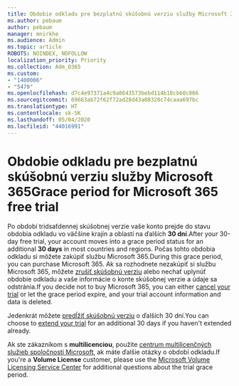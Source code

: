 ```yaml
---
title: Obdobie odkladu pre bezplatnú skúšobnú verziu služby Microsoft 365
ms.author: pebaum
author: pebaum
manager: mnirkhe
ms.audience: Admin
ms.topic: article
ROBOTS: NOINDEX, NOFOLLOW
localization_priority: Priority
ms.collection: Adm_O365
ms.custom:
- "1400006"
- "5479"
ms.openlocfilehash: d7c4e97371a4c9a8643573bebd114b18cb60c866
ms.sourcegitcommit: 69663ab72f62f72ad28d43a08328c74caaa697bc
ms.translationtype: HT
ms.contentlocale: sk-SK
ms.lasthandoff: 05/04/2020
ms.locfileid: "44016991"
---
```

# <a name="grace-period-for-microsoft-365-free-trial"></a><span data-ttu-id="ea326-102">Obdobie odkladu pre bezplatnú skúšobnú verziu služby Microsoft 365</span><span class="sxs-lookup"><span data-stu-id="ea326-102">Grace period for Microsoft 365 free trial</span></span>

<span data-ttu-id="ea326-103">Po období tridsaťdennej skúšobnej verzie vaše konto prejde do stavu obdobia odkladu vo väčšine krajín a oblastí na ďalších **30 dní**.</span><span class="sxs-lookup"><span data-stu-id="ea326-103">After your 30-day free trial, your account moves into a grace period status for an additional **30 days** in most countries and regions.</span></span> <span data-ttu-id="ea326-104">Počas tohto obdobia odkladu si môžete zakúpiť službu Microsoft 365.</span><span class="sxs-lookup"><span data-stu-id="ea326-104">During this grace period, you can purchase Microsoft 365.</span></span> <span data-ttu-id="ea326-105">Ak sa rozhodnete nezakúpiť si službu Microsoft 365, môžete [zrušiť skúšobnú verziu](https://docs.microsoft.com/microsoft-365/commerce/subscriptions/cancel-your-subscription?view=o365-worldwide) alebo nechať uplynúť obdobie odkladu a vaše informácie o konte skúšobnej verzie a údaje sa odstránia.</span><span class="sxs-lookup"><span data-stu-id="ea326-105">If you decide not to buy Microsoft 365, you can either [cancel your trial](https://docs.microsoft.com/microsoft-365/commerce/subscriptions/cancel-your-subscription?view=o365-worldwide) or let the grace period expire, and your trial account information and data is deleted.</span></span>

<span data-ttu-id="ea326-106">Jedenkrát môžete [predĺžiť skúšobnú verziu](https://docs.microsoft.com/microsoft-365/commerce/extend-your-trial) o ďalších 30 dní.</span><span class="sxs-lookup"><span data-stu-id="ea326-106">You can choose to [extend your trial](https://docs.microsoft.com/microsoft-365/commerce/extend-your-trial) for an additional 30 days if you haven't extended already.</span></span>

<span data-ttu-id="ea326-107">Ak ste zákazníkom s **multilicenciou**, použite [centrum multilicenčných služieb spoločnosti Microsoft](https://support.microsoft.com/help/4471406/how-to-contact-the-microsoft-volume-licensing-service-center), ak máte ďalšie otázky o období odkladu.</span><span class="sxs-lookup"><span data-stu-id="ea326-107">If you're a **Volume License** customer, please use the [Microsoft Volume Licensing Service Center](https://support.microsoft.com/help/4471406/how-to-contact-the-microsoft-volume-licensing-service-center) for additional questions about the trial grace period.</span></span>

